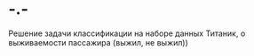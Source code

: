 # -.-
Решение задачи классификации на наборе данных Титаник, о выживаемости пассажира (выжил, не выжил))  
